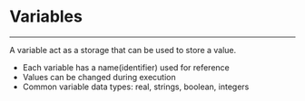 # Variables
---
A variable act as a storage that can be used to store a value.
- Each variable has a name(identifier) used for reference
- Values can be changed during execution
- Common variable data types: real, strings, boolean, integers

